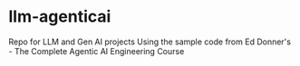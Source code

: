 # llm-agenticai
Repo for LLM and Gen AI projects
Using the sample code from Ed Donner's - The Complete Agentic AI Engineering Course 
